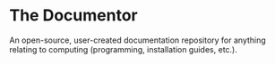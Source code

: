 # The Documentor

An open-source, user-created documentation repository for anything relating to computing (programming, installation guides, etc.).